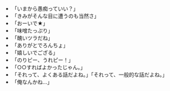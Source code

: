 * 「いまから愚痴っていい？」
* 「きみがそんな目に遭うのも当然さ」
* 「おーいで★」
* 「味噌たっぷり」
* 「醜いツラだね」
* 「ありがとでろんちょ」
* 「嬉しいでござる」
* 「のりピー、うれピー！」
* 「○○すればよかったじゃん。」
* 「それって、よくある話だよね。」「それって、一般的な話だよね。」
* 「俺なんかね…」

